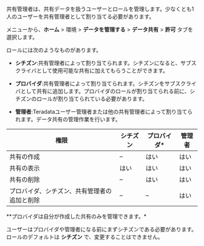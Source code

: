共有管理者は、共有データを扱うユーザーとロールを管理します。少なくとも1人のユーザーを共有管理者として割り当てる必要があります。

メニューから、**ホーム** \> 環境 \> **データを管理する** \> **データ共有** \> **許可** タブを選択します。

ロールには次のようなものがあります。

-   **シチズン**:共有管理者によって割り当てられます。シチズンになると、サブスクライバとして使用可能な共有に加えてもらうことができます。

-   **プロバイダ**:共有管理者によって割り当てられます。シチズンをサブスクライバとして共有に追加します。プロバイダのロールが割り当てられる前に、シチズンのロールが割り当てられている必要があります。

-   **管理者**:Teradataユーザー管理者または他の共有管理者によって割り当てられます。データ共有の管理作業を行います。

| 権限                                         | シチズン | プロバイダ\* | 管理者 |
|----------------------------------------------|----------|--------------|--------|
| 共有の作成                                   | –        | はい         | はい   |
| 共有の表示                                   | はい     | はい         | はい   |
| 共有の削除                                   | –        | はい         | はい   |
| プロバイダ、シチズン、共有管理者の追加と削除 | –        | –            | はい   |

\*\*プロバイダは自分が作成した共有のみを管理できます。\*

ユーザーはプロバイダや管理者になる前にまずシチズンである必要があります。ロールのデフォルトは **シチズン** で、変更することはできません。
